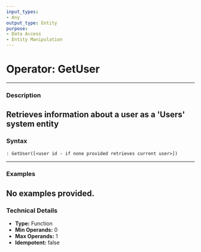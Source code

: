 ```yaml
---
input_types:
- Any
output_type: Entity
purpose:
- Data Access
- Entity Manipulation
---
```

# Operator: GetUser
---
### **Description**
Retrieves information about a user as a 'Users' system entity
---
### **Syntax**
```
: GetUser([<user id - if none provided retrieves current user>])
```
---
### **Examples**
No examples provided.
---
### **Technical Details**
- **Type:** Function
- **Min Operands:** 0
- **Max Operands:** 1
- **Idempotent:** false